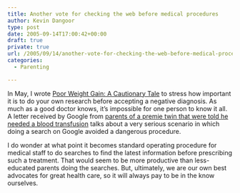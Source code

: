```yaml
---
title: Another vote for checking the web before medical procedures
author: Kevin Dangoor
type: post
date: 2005-09-14T17:00:42+00:00
draft: true
private: true
url: /2005/09/14/another-vote-for-checking-the-web-before-medical-procedures/
categories:
  - Parenting

---
```

In May, I wrote [Poor Weight Gain: A Cautionary Tale][1] to stress how important it is to do your own research before accepting a negative diagnosis. As much as a good doctor knows, it&#8217;s impossible for one person to know it all. A letter received by Google from [parents of a premie twin that were told he needed a blood transfusion][2] talks about a very serious scenario in which doing a search on Google avoided a dangerous procedure.

I do wonder at what point it becomes standard operating procedure for medical staff to do searches to find the latest information before prescribing such a treatment. That would seem to be more productive than less-educated parents doing the searches. But, ultimately, we are our own best advocates for great health care, so it will always pay to be in the know ourselves.

 [1]: http://www.blueskyonmars.com/2005/05/14/poor-weight-gain-a-cautionary-tale/
 [2]: http://googleblog.blogspot.com/2005/09/we-get-letters-2.html